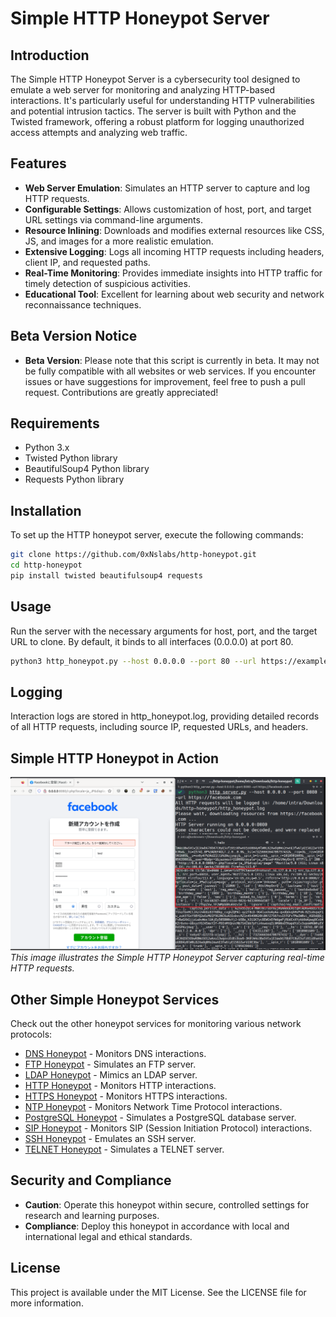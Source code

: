 # Simple HTTP Honeypot Server

## Introduction
The Simple HTTP Honeypot Server is a cybersecurity tool designed to emulate a web server for monitoring and analyzing HTTP-based interactions. It's particularly useful for understanding HTTP vulnerabilities and potential intrusion tactics. The server is built with Python and the Twisted framework, offering a robust platform for logging unauthorized access attempts and analyzing web traffic.

## Features
- **Web Server Emulation**: Simulates an HTTP server to capture and log HTTP requests.
- **Configurable Settings**: Allows customization of host, port, and target URL settings via command-line arguments.
- **Resource Inlining**: Downloads and modifies external resources like CSS, JS, and images for a more realistic emulation.
- **Extensive Logging**: Logs all incoming HTTP requests including headers, client IP, and requested paths.
- **Real-Time Monitoring**: Provides immediate insights into HTTP traffic for timely detection of suspicious activities.
- **Educational Tool**: Excellent for learning about web security and network reconnaissance techniques.

## Beta Version Notice
- **Beta Version**: Please note that this script is currently in beta. It may not be fully compatible with all websites or web services. If you encounter issues or have suggestions for improvement, feel free to push a pull request. Contributions are greatly appreciated!

## Requirements
- Python 3.x
- Twisted Python library
- BeautifulSoup4 Python library
- Requests Python library

## Installation
To set up the HTTP honeypot server, execute the following commands:

```bash
git clone https://github.com/0xNslabs/http-honeypot.git
cd http-honeypot
pip install twisted beautifulsoup4 requests
```

## Usage
Run the server with the necessary arguments for host, port, and the target URL to clone. 
By default, it binds to all interfaces (0.0.0.0) at port 80.

```bash
python3 http_honeypot.py --host 0.0.0.0 --port 80 --url https://example.com
```

## Logging
Interaction logs are stored in http_honeypot.log, providing detailed records of all HTTP requests, including source IP, requested URLs, and headers.

## Simple HTTP Honeypot in Action
![Simple HTTP Honeypot in Action](https://raw.githubusercontent.com/0xNslabs/http-honeypot/main/PoC.png)
*This image illustrates the Simple HTTP Honeypot Server capturing real-time HTTP requests.*

## Other Simple Honeypot Services

Check out the other honeypot services for monitoring various network protocols:

- [DNS Honeypot](https://github.com/0xNslabs/dns-honeypot) - Monitors DNS interactions.
- [FTP Honeypot](https://github.com/0xNslabs/ftp-honeypot) - Simulates an FTP server.
- [LDAP Honeypot](https://github.com/0xNslabs/ldap-honeypot) - Mimics an LDAP server.
- [HTTP Honeypot](https://github.com/0xNslabs/http-honeypot) - Monitors HTTP interactions.
- [HTTPS Honeypot](https://github.com/0xNslabs/https-honeypot) - Monitors HTTPS interactions.
- [NTP Honeypot](https://github.com/0xNslabs/ntp-honeypot) - Monitors Network Time Protocol interactions.
- [PostgreSQL Honeypot](https://github.com/0xNslabs/postgresql-honeypot) - Simulates a PostgreSQL database server.
- [SIP Honeypot](https://github.com/0xNslabs/sip-honeypot) - Monitors SIP (Session Initiation Protocol) interactions.
- [SSH Honeypot](https://github.com/0xNslabs/ssh-honeypot) - Emulates an SSH server.
- [TELNET Honeypot](https://github.com/0xNslabs/telnet-honeypot) - Simulates a TELNET server.

## Security and Compliance
- **Caution**: Operate this honeypot within secure, controlled settings for research and learning purposes.
- **Compliance**: Deploy this honeypot in accordance with local and international legal and ethical standards.

## License
This project is available under the MIT License. See the LICENSE file for more information.